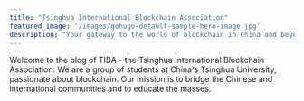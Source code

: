 ```yaml
---
title: "Tsinghua International Blockchain Association"
featured_image: '/images/gohugo-default-sample-hero-image.jpg'
description: "Your gateway to the world of blockchain in China and beyond"
---
```

Welcome to the blog of TIBA - the Tsinghua International Blockchain Association. We are a group of students at China's Tsinghua University, passionate about blockchain. Our mission is to bridge the Chinese and international communities and to educate the masses.
